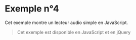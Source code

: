 # Exemple n°4

Cet exemple montre un lecteur audio simple en JavaScript.

> Cet exemple est disponible en JavaScript et en jQuery

